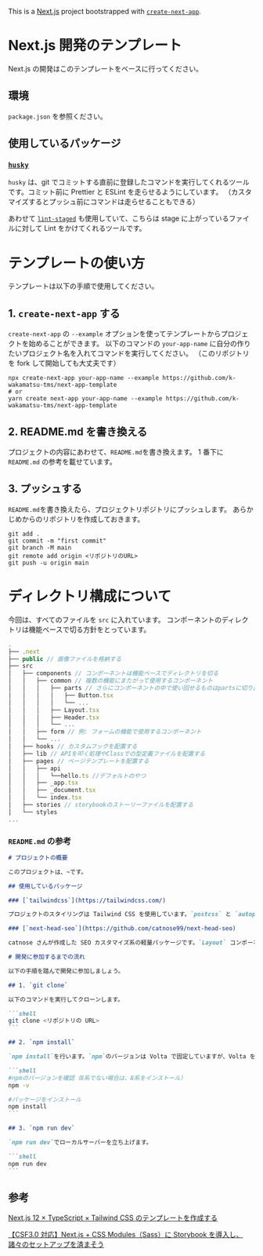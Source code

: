 This is a [Next.js](https://nextjs.org/) project bootstrapped with [`create-next-app`](https://github.com/vercel/next.js/tree/canary/packages/create-next-app).

# Next.js 開発のテンプレート

Next.js の開発はこのテンプレートをベースに行ってください。

## 環境

`package.json` を参照ください。

## 使用しているパッケージ

### [`husky`](https://typicode.github.io/husky/#/)

`husky` は、git でコミットする直前に登録したコマンドを実行してくれるツールです。コミット前に Prettier と ESLint を走らせるようにしています。
（カスタマイズするとプッシュ前にコマンドは走らせることもできる）

あわせて [`lint-staged`](https://github.com/okonet/lint-staged) も使用していて、こちらは stage に上がっているファイルに対して Lint をかけてくれるツールです。

# テンプレートの使い方

テンプレートは以下の手順で使用してください。

## 1. `create-next-app` する

`create-next-app` の `--example` オプションを使ってテンプレートからプロジェクトを始めることができます。
以下のコマンドの `your-app-name` に自分の作りたいプロジェクト名を入れてコマンドを実行してください。
（このリポジトリを fork して開始しても大丈夫です）

```shell
npx create-next-app your-app-name --example https://github.com/k-wakamatsu-tms/next-app-template
# or
yarn create next-app your-app-name --example https://github.com/k-wakamatsu-tms/next-app-template
```

## 2. README.md を書き換える

プロジェクトの内容にあわせて、`README.md`を書き換えます。
1 番下に `README.md` の参考を載せています。

## 3. プッシュする

`README.md`を書き換えたら、プロジェクトリポジトリにプッシュします。
あらかじめからのリポジトリを作成しておきます。

```shell
git add .
git commit -m "first commit"
git branch -M main
git remote add origin <リポジトリのURL>
git push -u origin main
```

# ディレクトリ構成について

今回は、すべてのファイルを `src` に入れています。
コンポーネントのディレクトリは機能ベースで切る方針をとっています。

```js
.
├── .next
├── public // 画像ファイルを格納する
├── src
│   ├── components // コンポーネントは機能ベースでディレクトリを切る
│   │   ├── common // 複数の機能にまたがって使用するコンポーネント
│   │   │   ├── parts // さらにコンポーネントの中で使い回せるものはpartsに切り出す
│   │   │   │   ├── Button.tsx
│   │   │   │   └── ...
│   │   │   ├── Layout.tsx
│   │   │   ├── Header.tsx
│   │   │   └── ...
│   │   ├── form // 例: フォームの機能で使用するコンポーネント
│   │   └── ...
│   ├── hooks // カスタムフックを配置する
│   ├── lib // APIを叩く処理やClassでの型定義ファイルを配置する
│   ├── pages // ページテンプレートを配置する
│   │   ├── api
│   │   │   └──hello.ts //デフォルトのやつ
│   │   ├── _app.tsx
│   │   ├── _document.tsx
│   │   └── index.tsx
│   ├── stories // storybookのストーリーファイルを配置する
│   └── styles
...
```

### `README.md` の参考

````md
# プロジェクトの概要

このプロジェクトは、~です。

## 使用しているパッケージ

### [`tailwindcss`](https://tailwindcss.com/)

プロジェクトのスタイリングは Tailwind CSS を使用しています。`postcss` と `autoprefixer` も一緒に使用しています。

### [`next-head-seo`](https://github.com/catnose99/next-head-seo)

catnose さんが作成した SEO カスタマイズ系の軽量パッケージです。`Layout` コンポーネントで使用しています。

# 開発に参加するまでの流れ

以下の手順を踏んで開発に参加しましょう。

## 1. `git clone`

以下のコマンドを実行してクローンします。

```shell
git clone <リポジトリの URL>
```

## 2. `npm install`

`npm install`を行います。`npm`のバージョンは Volta で固定していますが、Volta を使っていない人は、`npm -v`で 8 系かどうかを確かめます。

```shell
#npmのバージョンを確認（8系でない場合は、8系をインストール）
npm -v

#パッケージをインストール
npm install
```

## 3. `npm run dev`

`npm run dev`でローカルサーバーを立ち上げます。

```shell
npm run dev
```
````

## 参考

[Next.js 12 × TypeScript × Tailwind CSS のテンプレートを作成する](https://zenn.dev/taichifukumoto/articles/setup-next-12-typescript-tailwind-tamplate)

[【CSF3.0 対応】Next.js + CSS Modules（Sass）に Storybook を導入し、諸々のセットアップを済まそう](https://zenn.dev/toono_f/articles/3aa990971975cb)
